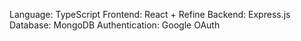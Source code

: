 Language: TypeScript
Frontend: React + Refine
Backend: Express.js
Database: MongoDB
Authentication: Google OAuth
